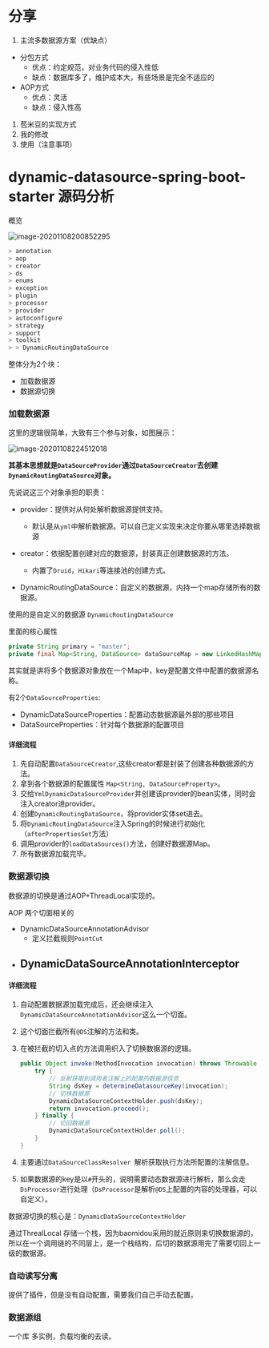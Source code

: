 # 分享

1.  主流多数据源方案（优缺点）

- 分包方式
  - 优点：约定规范，对业务代码的侵入性低
  - 缺点：数据库多了，维护成本大，有些场景是完全不适应的
- AOP方式
  - 优点：灵活
  - 缺点：侵入性高



1.  苞米豆的实现方式
2. 我的修改
3. 使用（注意事项）



# dynamic-datasource-spring-boot-starter 源码分析

概览

![image-20201108200852295](D:\workspace\blog-docs\docs\Java-SpringBoot-实战-多数据源\image-20201108200852295.png)

```powershell
> annotation
> aop
> creator
> ds
> enums
> exception
> plugin
> processor
> provider
> autoconfigure
> strategy
> support
> toolkit
> > DynamicRoutingDataSource
```





整体分为2个块：

- 加载数据源
- 数据源切换

### 加载数据源

这里的逻辑很简单，大致有三个参与对象，如图展示：

![image-20201108224512018](C:\Users\Administrator\AppData\Roaming\Typora\typora-user-images\image-20201108224512018.png)

**其基本思想就是`DataSourceProvider`通过`DataSourceCreator`去创建`DynamicRoutingDataSource`对象。**

先说说这三个对象承担的职责：

- provider：提供对从何处解析数据源提供支持。
  - 默认是从`yml`中解析数据源。可以自己定义实现来决定你要从哪里选择数据源
- creator：依据配置创建对应的数据源，封装真正创建数据源的方法。
  - 内置了`Druid`，`Hikari`等连接池的创建方式。

- DynamicRoutingDataSource：自定义的数据源，内持一个map存储所有的数据源。







使用的是自定义的数据源 `DynamicRoutingDataSource`

里面的核心属性

```java
private String primary = "master";
private final Map<String, DataSource> dataSourceMap = new LinkedHashMap<>();
```

其实就是讲将多个数据源对象放在一个Map中，key是配置文件中配置的数据源名称。





有2个`DataSourceProperties`:

- DynamicDataSourceProperties：配置动态数据源最外部的那些项目
- DataSourceProperties：针对每个数据源的配置项目



#### 详细流程

1. 先自动配置`DataSourceCreator`,这些creator都是封装了创建各种数据源的方法。
2. 拿到各个数据源的配置属性 `Map<String, DataSourceProperty>`。
3. 交给`YmlDynamicDataSourceProvider`并创建该provider的bean实体，同时会注入creator进provider。
4. 创建`DynamicRoutingDataSource`，将provider实体set进去。
5. 将`DynamicRoutingDataSource`注入Spring的时候进行初始化（`afterPropertiesSet`方法）
6. 调用provider的`loadDataSources()`方法，创建好数据源Map。
7. 所有数据源加载完毕。



### 数据源切换

数据源的切换是通过AOP+ThreadLocal实现的。



AOP 两个切面相关的

- DynamicDataSourceAnnotationAdvisor
  - 定义拦截规则`PointCut`
- DynamicDataSourceAnnotationInterceptor
  - 



#### 详细流程

1. 自动配置数据源加载完成后，还会继续注入`DynamicDataSourceAnnotationAdvisor`这么一个切面。

2. 这个切面拦截所有`@DS`注解的方法和类。

3. 在被拦截的切入点的方法调用织入了切换数据源的逻辑。

   ```java
   public Object invoke(MethodInvocation invocation) throws Throwable {
       try {
           // 反射获取到调用者注解上的配置的数据源信息
           String dsKey = determineDatasourceKey(invocation);
           // 切换数据源
           DynamicDataSourceContextHolder.push(dsKey);
           return invocation.proceed();
       } finally {
           // 切回数据源
           DynamicDataSourceContextHolder.poll();
       }
   }
   ```

4. 主要通过`DataSourceClassResolver `解析获取执行方法所配置的注解信息。 

5. 如果数据源的key是以`#`开头的，说明需要动态数据源进行解析，那么会走`DsProcessor`进行处理（`DsProcessor`是解析`@DS`上配置的内容的处理器，可以自定义）。

数据源切换的核心是：`DynamicDataSourceContextHolder`

通过ThrealLocal 存储一个栈，因为baomidou采用的就近原则来切换数据源的，所以在一个调用链的不同层上，是一个栈结构，后切的数据源用完了需要切回上一级的数据源。



### 自动读写分离

提供了插件，但是没有自动配置，需要我们自己手动去配置。



### 数据源组

一个库 多实例，负载均衡的去读。





